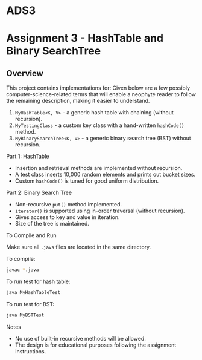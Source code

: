 # ADS3
# Assignment 3 - HashTable and Binary SearchTree
## Overview

This project contains implementations for:
Given below are a few possibly computer-science-related terms that will enable a neophyte reader to follow the remaining description, making it easier to understand. 

1. `MyHashTable<K, V>` - a generic hash table with chaining (without recursion). 
2. `MyTestingClass` - a custom key class with a hand-written `hashCode()` method. 
3. `MyBinarySearchTree<K, V>` - a generic binary search tree (BST) without recursion. 

Part 1: HashTable

- Insertion and retrieval methods are implemented without recursion.
- A test class inserts 10,000 random elements and prints out bucket sizes.
- Custom `hashCode()` is tuned for good uniform distribution. 

Part 2: Binary Search Tree

- Non-recursive `put()` method implemented.
- `iterator()` is supported using in-order traversal (without recursion).
- Gives access to key and value in iteration.
- Size of the tree is maintained.

To Compile and Run

Make sure all `.java` files are located in the same directory.

To compile:

```bash
javac *.java
```

To run test for hash table:

```bash
java MyHashTableTest
```

To run test for BST:

```bash
java MyBSTTest
```

Notes

- No use of built-in recursive methods will be allowed.
- The design is for educational purposes following the assignment instructions.
